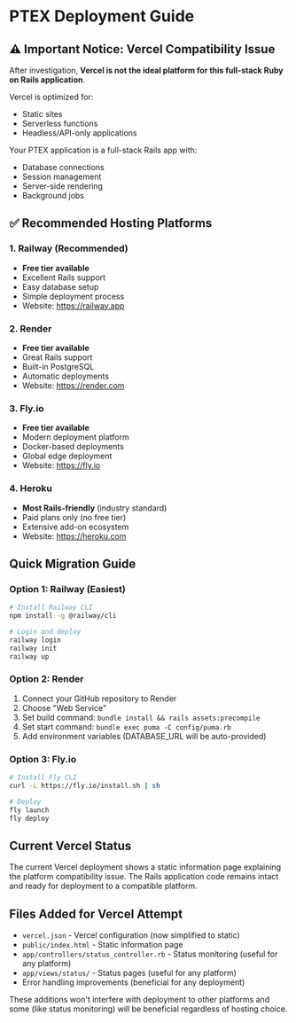 # PTEX Deployment Guide

## ⚠️ Important Notice: Vercel Compatibility Issue

After investigation, **Vercel is not the ideal platform for this full-stack Ruby on Rails application**.

Vercel is optimized for:
- Static sites
- Serverless functions
- Headless/API-only applications

Your PTEX application is a full-stack Rails app with:
- Database connections
- Session management
- Server-side rendering
- Background jobs

## ✅ Recommended Hosting Platforms

### 1. Railway (Recommended)
- **Free tier available**
- Excellent Rails support
- Easy database setup
- Simple deployment process
- Website: https://railway.app

### 2. Render
- **Free tier available**
- Great Rails support
- Built-in PostgreSQL
- Automatic deployments
- Website: https://render.com

### 3. Fly.io
- **Free tier available**
- Modern deployment platform
- Docker-based deployments
- Global edge deployment
- Website: https://fly.io

### 4. Heroku
- **Most Rails-friendly** (industry standard)
- Paid plans only (no free tier)
- Extensive add-on ecosystem
- Website: https://heroku.com

## Quick Migration Guide

### Option 1: Railway (Easiest)
```bash
# Install Railway CLI
npm install -g @railway/cli

# Login and deploy
railway login
railway init
railway up
```

### Option 2: Render
1. Connect your GitHub repository to Render
2. Choose "Web Service"
3. Set build command: `bundle install && rails assets:precompile`
4. Set start command: `bundle exec puma -C config/puma.rb`
5. Add environment variables (DATABASE_URL will be auto-provided)

### Option 3: Fly.io
```bash
# Install Fly CLI
curl -L https://fly.io/install.sh | sh

# Deploy
fly launch
fly deploy
```

## Current Vercel Status

The current Vercel deployment shows a static information page explaining the platform compatibility issue. The Rails application code remains intact and ready for deployment to a compatible platform.

## Files Added for Vercel Attempt

- `vercel.json` - Vercel configuration (now simplified to static)
- `public/index.html` - Static information page
- `app/controllers/status_controller.rb` - Status monitoring (useful for any platform)
- `app/views/status/` - Status pages (useful for any platform)
- Error handling improvements (beneficial for any deployment)

These additions won't interfere with deployment to other platforms and some (like status monitoring) will be beneficial regardless of hosting choice.
